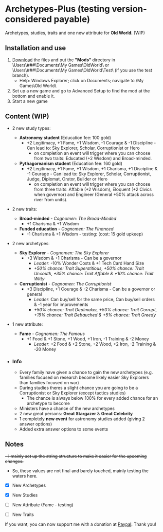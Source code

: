 # Archetypes-Plus (testing version- considered payable)
Archetypes, studies, traits and one new attribute for **Old World**. (WIP)

## Installation and use

1. [Download](https://github.com/ShadowDuke/OW_Archetypes-Plus/archive/master.zip) the files and put the **"Mods"** directory in \Users\\###\Documents\My Games\OldWorld\ or \Users\\###\Documents\My Games\OldWorld\Test\ (if you use the test branch).
   - Help: Windows Explorer; click on Documents; navigate to \My Games\Old World\
2. Set up a new game and go to Advanced Setup to find the mod at the bottom and enable it. 
3. Start a new game

## Content (WIP)

- 2 new study types:
   - **Astronomy student**  (Education fee: 100 gold)
     - +2 Legitimacy, +1 Fame, +1 Wisdom, -1 Courage & -1 Discipline - Can lead to: Sky Explorer, Scholar, Corruptionist or Hero
        - on completion an event will trigger where you can choose from two traits: Educated (+2 Wisdom) and Broad-minded.
   - **Pythagoreanism student** (Education fee: 160 gold)
     - +2 Legitimacy, +1 Fame, +1 Wisdom, +1 Charisma, +1 Discipline & -1 Courage - Can lead to: Sky Explorer, Scholar, Corruptionist, Judge, Diplomat, Orator, Builder or Hero
        - on completion an event will trigger where you can choose from three traits: Affable (+2 Wisdom), Eloquent (+2 Civics when governor) and Engineer (General +50% attack across river from units).
- 2 new traits:
   - **Broad-minded** - *Cognomen: The Broad-Minded*
        - +1 Charisma & +1 Wisdom
   - **Funded education** - *Cognomen: The Financed*
        - -1 Charisma & +1 Wisdom - testing: (cost: 15 gold upkeep)
- 2 new archetypes:
   - **Sky Explorer** - *Cognomen: The Sky Explorer*
     - +3 Wisdom & +1 Charisma - Can be a governor
        - *Leader*: -10% Wonder Costs & +1 Tech Card Hand Size
        - *+50% chance: Trait Superstitious, +50% chance: Trait Uncouth, +35% chance: Trait Affable & +10% chance: Trait Witty*
   - **Corruptionist** - *Cognomen: The Corruptionist* 
     - +3 Discipline, +1 Courage & -2 Charisma - Can be a governor or general
        - *Leader*: Can buy/sell for the same price, Can buy/sell orders & -1 year for improvements
        - *+50% chance: Trait Dealmaker, +50% chance: Trait Corrupt, +15% chance: Trait Debauched & +5% chance: Trait Greedy*
- 1 new attribute:
   - **Fame** - *Cognomen: The Famous*
     - +1 Food & +1 Stone, +1 Wood, +1 Iron, -1 Training & -2 Money
        - *Leader*: +2 Food & +2 Stone, +2 Wood, +2 Iron, -2 Training & -20 Money
- ### Info

   - Every family have given a chance to gain the new archetypes (e.g. families focused on research become likely easier Sky Explorers than families focused on war)
   - During studies theres a slight chance you are going to be a Corruptionist or Sky Explorer (except tactics studies)
      - The chance is always below 100% for every added chance for an archetype to become
   - Ministers have a chance of the new archetypes
   - 2 new great persons: **Great Stargazer** & **Great Celebrity**
   - 1 completely **new event** for astronomy studies added (giving 2 answer options)
   - Added extra answer options to some events

## Notes
~~- I mainly set up the string structure to make it easier for the upcoming changes.~~
- So, these values are not final ~~and barely touched~~, mainly testing the waters here.

- [X] New Archetypes
- [X] New Studies
- [ ] New Attribute (Fame - testing)
- [ ] New Traits


If you want, you can now support me with a donation at [Paypal](https://www.paypal.com/cgi-bin/webscr?cmd=_s-xclick&hosted_button_id=5X8TNX5DN2G5C&source=url). Thank you!
